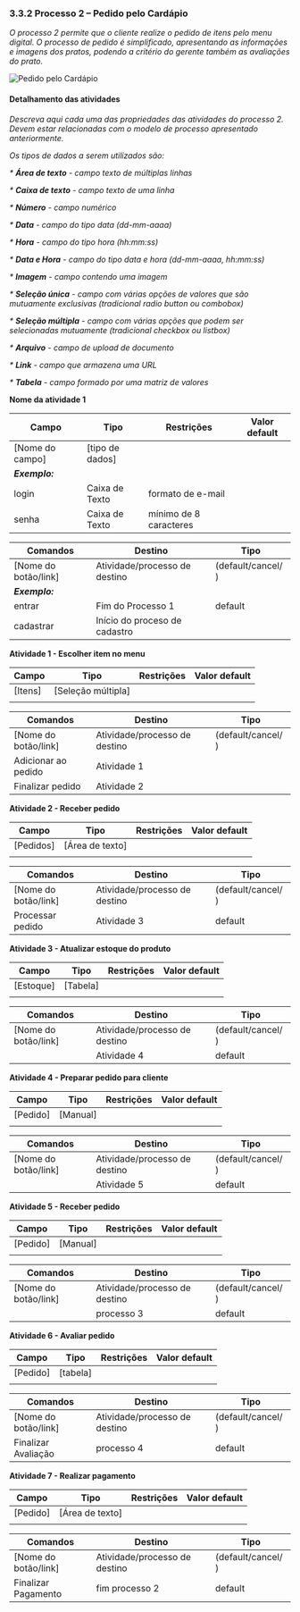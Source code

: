 ### 3.3.2 Processo 2 – Pedido pelo Cardápio

_O processo 2 permite que o cliente realize o pedido de itens pelo menu digital. O processo de pedido é simplificado, apresentando as informações e imagens dos pratos, podendo a critério do gerente também as avaliações do prato._

![Pedido pelo Cardápio](https://github.com/ICEI-PUC-Minas-PPLES-TI/plf-es-2024-1-ti2-1372100-grupo-4-restaurante/assets/63589918/71b737d4-0965-40be-a731-9a41d2012ce8)


#### Detalhamento das atividades

_Descreva aqui cada uma das propriedades das atividades do processo 2. 
Devem estar relacionadas com o modelo de processo apresentado anteriormente._

_Os tipos de dados a serem utilizados são:_

_* **Área de texto** - campo texto de múltiplas linhas_

_* **Caixa de texto** - campo texto de uma linha_

_* **Número** - campo numérico_

_* **Data** - campo do tipo data (dd-mm-aaaa)_

_* **Hora** - campo do tipo hora (hh:mm:ss)_

_* **Data e Hora** - campo do tipo data e hora (dd-mm-aaaa, hh:mm:ss)_

_* **Imagem** - campo contendo uma imagem_

_* **Seleção única** - campo com várias opções de valores que são mutuamente exclusivas (tradicional radio button ou combobox)_

_* **Seleção múltipla** - campo com várias opções que podem ser selecionadas mutuamente (tradicional checkbox ou listbox)_

_* **Arquivo** - campo de upload de documento_

_* **Link** - campo que armazena uma URL_

_* **Tabela** - campo formado por uma matriz de valores_

**Nome da atividade 1**

| **Campo**       | **Tipo**         | **Restrições** | **Valor default** |
| ---             | ---              | ---            | ---               |
| [Nome do campo] | [tipo de dados]  |                |                   |
| ***Exemplo:***  |                  |                |                   |
| login           | Caixa de Texto   | formato de e-mail |                |
| senha           | Caixa de Texto   | mínimo de 8 caracteres |           |

| **Comandos**         |  **Destino**                   | **Tipo** |
| ---                  | ---                            | ---               |
| [Nome do botão/link] | Atividade/processo de destino  | (default/cancel/  ) |
| ***Exemplo:***       |                                |                   |
| entrar               | Fim do Processo 1              | default           |
| cadastrar            | Início do proceso de cadastro  |                   |


**Atividade 1 - Escolher item no menu**

| **Campo**       | **Tipo**         | **Restrições** | **Valor default** |
| ---             | ---              | ---            | ---               |
| [Itens]  | [Seleção múltipla]  |                |                   |
|                 |                  |                |                   |

| **Comandos**         |  **Destino**                   | **Tipo**          |
| ---                  | ---                            | ---               |
| [Nome do botão/link] | Atividade/processo de destino  | (default/cancel/  ) |
|  Adicionar ao pedido | Atividade 1               |                   |
|  Finalizar pedido | Atividade 2               |                   |


**Atividade 2 - Receber pedido**

| **Campo**       | **Tipo**         | **Restrições** | **Valor default** |
| ---             | ---              | ---            | ---               |
| [Pedidos]  | [Área de texto]  |                |                   |
|                 |                  |                |                   |

| **Comandos**         |  **Destino**                   | **Tipo**          |
| ---                  | ---                            | ---               |
| [Nome do botão/link] | Atividade/processo de destino  | (default/cancel/  ) |
|  Processar pedido    |  Atividade 3           | default                  |


**Atividade 3 - Atualizar estoque do produto**

| **Campo**       | **Tipo**         | **Restrições** | **Valor default** |
| ---             | ---              | ---            | ---               |
| [Estoque]  | [Tabela]  |                |                   |
|                 |                  |                |                   |

| **Comandos**         |  **Destino**                   | **Tipo**          |
| ---                  | ---                            | ---               |
| [Nome do botão/link] | Atividade/processo de destino  | (default/cancel/  ) |
|      | Atividade 4              |  default                 |


**Atividade 4 - Preparar pedido para cliente**

| **Campo**       | **Tipo**         | **Restrições** | **Valor default** |
| ---             | ---              | ---            | ---               |
| [Pedido]  | [Manual]  |                |                   |
|                 |                  |                |                   |

| **Comandos**         |  **Destino**                   | **Tipo**          |
| ---                  | ---                            | ---               |
| [Nome do botão/link] | Atividade/processo de destino  | (default/cancel/  ) |
|      | Atividade 5              |  default                 |


**Atividade 5 - Receber pedido**

| **Campo**       | **Tipo**         | **Restrições** | **Valor default** |
| ---             | ---              | ---            | ---               |
| [Pedido]  | [Manual]  |                |                   |
|                 |                  |                |                   |

| **Comandos**         |  **Destino**                   | **Tipo**          |
| ---                  | ---                            | ---               |
| [Nome do botão/link] | Atividade/processo de destino  | (default/cancel/  ) |
|      | processo 3              |  default                 |



**Atividade 6 - Avaliar pedido**

| **Campo**       | **Tipo**         | **Restrições** | **Valor default** |
| ---             | ---              | ---            | ---               |
| [Pedido]  | [tabela]  |                |                   |
|                 |                  |                |                   |

| **Comandos**         |  **Destino**                   | **Tipo**          |
| ---                  | ---                            | ---               |
| [Nome do botão/link] | Atividade/processo de destino  | (default/cancel/  ) |
| Finalizar Avaliação     | processo 4              |  default                 |



**Atividade 7 - Realizar pagamento**

| **Campo**       | **Tipo**         | **Restrições** | **Valor default** |
| ---             | ---              | ---            | ---               |
| [Pedido]  | [Área de texto]  |                |                   |
|                 |                  |                |                   |

| **Comandos**         |  **Destino**                   | **Tipo**          |
| ---                  | ---                            | ---               |
| [Nome do botão/link] | Atividade/processo de destino  | (default/cancel/  ) |
| Finalizar Pagamento     | fim processo 2           |  default                 |
